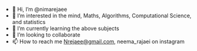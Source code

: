 - 👋 Hi, I’m @nimarejaee
- 👀 I’m interested in the mind, Maths, Algorithms, Computational Science, and statistics
- 🌱 I’m currently learning the above subjects
- 💞️ I’m looking to collaborate 
- 📫 How to reach me Nrejaee@gmail.com, neema_rajaei on instagram

<!---
nimarejaee/nimarejaee is a ✨ special ✨ repository because its `README.md` (this file) appears on your GitHub profile.
You can click the Preview link to take a look at your changes.
--->
